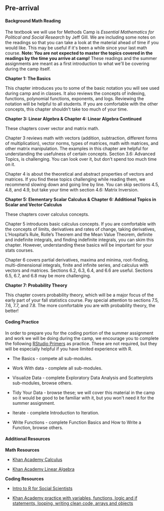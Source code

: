## Pre-arrival

#### Background Math Reading

The textbook we will use for Methods Camp is *Essential Mathematics for Political and Social Research* by Jeff Gill. We are including some notes on the readings so that you can take a look at the material ahead of time if you would like. This may be useful if it's been a while since your last math course. **Note: You are not expected to master the topics covered in the readings by the time you arrive at camp!** These readings and the summer assignments are meant as a first introduction to what we'll be covering during the camp itself.

**Chapter 1: The Basics**

This chapter introduces you to some of the basic notation you will see used during camp and in classes. It also reviews the concepts of indexing, functions, polynomial functions, exponents, and logs. Reviewing the notation will be helpful to all students. If you are comfortable with the other concepts, this chapter shouldn’t take too much of your time.

**Chapter 3: Linear Algebra & Chapter 4: Linear Algebra Continued**

These chapters cover vector and matrix math.

Chapter 3 reviews math with vectors (addition, subtraction, different forms of multiplication), vector norms, types of matrices, math with matrices, and other matrix manipulation. The examples in this chapter are helpful for understanding the usefulness of certain concepts. Section 3.6: Advanced Topics, is challenging. You can look over it, but don’t spend too much time on it.

Chapter 4 is about the theoretical and abstract properties of vectors and matrices. If you find these topics challenging while reading them, we recommend slowing down and going line by line. You can skip sections 4.5, 4.8, and 4.9, but take your time with section 4.6: Matrix Inversion.

**Chapter 5: Elementary Scalar Calculus & Chapter 6: Additional Topics in Scalar and Vector Calculus**

These chapters cover calculus concepts.

Chapter 5 introduces basic calculus concepts. If you are comfortable with the concepts of limits, derivatives and rates of change, taking derivatives, L’Hospital’s Rule, Rolle’s Theorem and the Mean Value Theorem, definite and indefinite integrals, and finding indefinite integrals, you can skim this chapter. However, understanding these basics will be important for your stats courses.

Chapter 6 covers partial derivatives, maxima and minima, root-finding, multi-dimensional integrals, finite and infinite series, and calculus with vectors and matrices. Sections 6.2, 6.3, 6.4, and 6.6 are useful. Sections 6.5, 6.7, and 6.8 may be more challenging.

**Chapter 7: Probability Theory**

This chapter covers probability theory, which will be a major focus of the early part of your fall statistics course. Pay special attention to sections 7.5, 7.6, 7.7, and 7.8. The more comfortable you are with probability theory, the better!

#### Coding Practice

In order to prepare you for the coding portion of the summer assignment and work we will be doing during the camp, we encourage you to complete the following [RStudio Primers](https://rstudio.cloud/learn/primers) as practice. These are not required, but they will be especially helpful if you have limited experience with R.

- The Basics - compete all sub-modules.

- Work With data - complete all sub-modules.

- Visualize Data - complete Exploratory Data Analysis and Scatterplots sub-modules, browse others.

- Tidy Your Data - browse these; we will cover this material in the camp so it would be good to be familiar with it, but you won't need it for the summer assignment.

- Iterate - complete Introduction to Iteration.

- Write Functions - complete Function Basics and How to Write a Function, browse others.  


#### Additional Resources

**Math Resources**

- [Khan Academy Calculus](https://www.khanacademy.org/math/calculus-home)

- [Khan Academy Linear Algebra](https://www.khanacademy.org/math/linear-algebra)

**Coding Resources**

- [Intro to R for Social Scientists](https://clanfear.github.io/CSSS508/)

- [Khan Academy practice with variables, functions, logic and if statements, looping, writing clean code, arrays and objects](https://www.khanacademy.org/computing/computer-programming)
